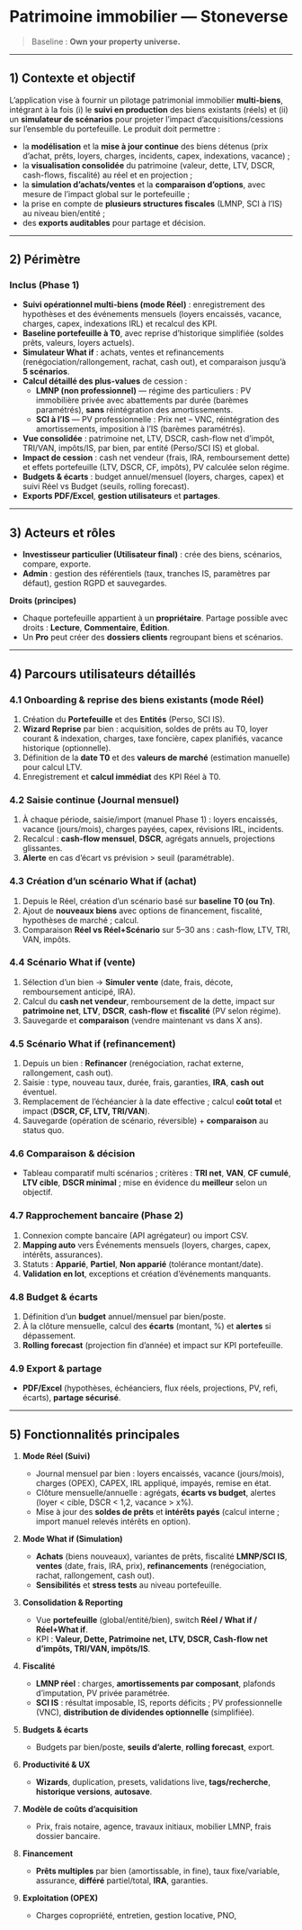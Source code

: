 # Patrimoine immobilier — Stoneverse

> Baseline : **Own your property universe.**

---

## 1) Contexte et objectif

L’application vise à fournir un pilotage patrimonial immobilier **multi-biens**, intégrant à la fois (i) le **suivi en production** des biens existants (réels) et (ii) un **simulateur de scénarios** pour projeter l’impact d’acquisitions/cessions sur l’ensemble du portefeuille. Le produit doit permettre :
- la **modélisation** et la **mise à jour continue** des biens détenus (prix d’achat, prêts, loyers, charges, incidents, capex, indexations, vacance) ;
- la **visualisation consolidée** du patrimoine (valeur, dette, LTV, DSCR, cash-flows, fiscalité) au réel et en projection ;
- la **simulation d’achats/ventes** et la **comparaison d’options**, avec mesure de l’impact global sur le portefeuille ;
- la prise en compte de **plusieurs structures fiscales** (LMNP, SCI à l’IS) au niveau bien/entité ;
- des **exports auditables** pour partage et décision.

---

## 2) Périmètre

### Inclus (Phase 1)
- **Suivi opérationnel multi-biens (mode Réel)** : enregistrement des hypothèses et des événements mensuels (loyers encaissés, vacance, charges, capex, indexations IRL) et recalcul des KPI.
- **Baseline portefeuille à T0**, avec reprise d’historique simplifiée (soldes prêts, valeurs, loyers actuels).
- **Simulateur What if** : achats, ventes et refinancements (renégociation/rallongement, rachat, cash out), et comparaison jusqu’à **5 scénarios**.
- **Calcul détaillé des plus-values** de cession :  
  - **LMNP (non professionnel)** — régime des particuliers : PV immobilière privée avec abattements par durée (barèmes paramétrés), **sans** réintégration des amortissements.  
  - **SCI à l’IS** — PV professionnelle : Prix net – VNC, réintégration des amortissements, imposition à l’IS (barèmes paramétrés).
- **Vue consolidée** : patrimoine net, LTV, DSCR, cash-flow net d’impôt, TRI/VAN, impôts/IS, par bien, par entité (Perso/SCI IS) et global.
- **Impact de cession** : cash net vendeur (frais, IRA, remboursement dette) et effets portefeuille (LTV, DSCR, CF, impôts), PV calculée selon régime.
- **Budgets & écarts** : budget annuel/mensuel (loyers, charges, capex) et suivi Réel vs Budget (seuils, rolling forecast).
- **Exports PDF/Excel**, **gestion utilisateurs** et **partages**.

---

## 3) Acteurs et rôles

- **Investisseur particulier (Utilisateur final)** : crée des biens, scénarios, compare, exporte.
- **Admin** : gestion des référentiels (taux, tranches IS, paramètres par défaut), gestion RGPD et sauvegardes.

**Droits (principes)**
- Chaque portefeuille appartient à un **propriétaire**. Partage possible avec droits : **Lecture**, **Commentaire**, **Édition**.
- Un **Pro** peut créer des **dossiers clients** regroupant biens et scénarios.

---

## 4) Parcours utilisateurs détaillés

### 4.1 Onboarding & reprise des biens existants (mode Réel)
1. Création du **Portefeuille** et des **Entités** (Perso, SCI IS).
2. **Wizard Reprise** par bien : acquisition, soldes de prêts au T0, loyer courant & indexation, charges, taxe foncière, capex planifiés, vacance historique (optionnelle).
3. Définition de la **date T0** et des **valeurs de marché** (estimation manuelle) pour calcul LTV.
4. Enregistrement et **calcul immédiat** des KPI Réel à T0.

### 4.2 Saisie continue (Journal mensuel)
1. À chaque période, saisie/import (manuel Phase 1) : loyers encaissés, vacance (jours/mois), charges payées, capex, révisions IRL, incidents.
2. Recalcul : **cash-flow mensuel**, **DSCR**, agrégats annuels, projections glissantes.
3. **Alerte** en cas d’écart vs prévision > seuil (paramétrable).

### 4.3 Création d’un scénario What if (achat)
1. Depuis le Réel, création d’un scénario basé sur **baseline T0 (ou Tn)**.
2. Ajout de **nouveaux biens** avec options de financement, fiscalité, hypothèses de marché ; calcul.
3. Comparaison **Réel vs Réel+Scénario** sur 5–30 ans : cash-flow, LTV, TRI, VAN, impôts.

### 4.4 Scénario What if (vente)
1. Sélection d’un bien → **Simuler vente** (date, frais, décote, remboursement anticipé, IRA).
2. Calcul du **cash net vendeur**, remboursement de la dette, impact sur **patrimoine net**, **LTV**, **DSCR**, **cash-flow** et **fiscalité** (PV selon régime).
3. Sauvegarde et **comparaison** (vendre maintenant vs dans X ans).

### 4.5 Scénario What if (refinancement)
1. Depuis un bien : **Refinancer** (renégociation, rachat externe, rallongement, cash out).
2. Saisie : type, nouveau taux, durée, frais, garanties, **IRA**, **cash out** éventuel.
3. Remplacement de l’échéancier à la date effective ; calcul **coût total** et impact (**DSCR, CF, LTV, TRI/VAN**).
4. Sauvegarde (opération de scénario, réversible) + **comparaison** au status quo.

### 4.6 Comparaison & décision
- Tableau comparatif multi scénarios ; critères : **TRI net**, **VAN**, **CF cumulé**, **LTV cible**, **DSCR minimal** ; mise en évidence du **meilleur** selon un objectif.

### 4.7 Rapprochement bancaire (Phase 2)
1. Connexion compte bancaire (API agrégateur) ou import CSV.
2. **Mapping auto** vers Événements mensuels (loyers, charges, capex, intérêts, assurances).
3. Statuts : **Apparié**, **Partiel**, **Non apparié** (tolérance montant/date).
4. **Validation en lot**, exceptions et création d’événements manquants.

### 4.8 Budget & écarts
1. Définition d’un **budget** annuel/mensuel par bien/poste.
2. À la clôture mensuelle, calcul des **écarts** (montant, %) et **alertes** si dépassement.
3. **Rolling forecast** (projection fin d’année) et impact sur KPI portefeuille.

### 4.9 Export & partage
- **PDF/Excel** (hypothèses, échéanciers, flux réels, projections, PV, refi, écarts), **partage sécurisé**.

---

## 5) Fonctionnalités principales

1. **Mode Réel (Suivi)**
   - Journal mensuel par bien : loyers encaissés, vacance (jours/mois), charges (OPEX), CAPEX, IRL appliqué, impayés, remise en état.
   - Clôture mensuelle/annuelle : agrégats, **écarts vs budget**, alertes (loyer < cible, DSCR < 1,2, vacance > x%).
   - Mise à jour des **soldes de prêts** et **intérêts payés** (calcul interne ; import manuel relevés intérêts en option).

2. **Mode What if (Simulation)**
   - **Achats** (biens nouveaux), variantes de prêts, fiscalité **LMNP/SCI IS**, **ventes** (date, frais, IRA, prix), **refinancements** (renégociation, rachat, rallongement, cash out).
   - **Sensibilités** et **stress tests** au niveau portefeuille.

3. **Consolidation & Reporting**
   - Vue **portefeuille** (global/entité/bien), switch **Réel / What if / Réel+What if**.
   - KPI : **Valeur, Dette, Patrimoine net, LTV, DSCR, Cash-flow net d’impôts, TRI/VAN, impôts/IS**.

4. **Fiscalité**
   - **LMNP réel** : charges, **amortissements par composant**, plafonds d’imputation, PV privée paramétrée.
   - **SCI IS** : résultat imposable, IS, reports déficits ; PV professionnelle (VNC), **distribution de dividendes optionnelle** (simplifiée).

5. **Budgets & écarts**
   - Budgets par bien/poste, **seuils d’alerte**, **rolling forecast**, export.

6. **Productivité & UX**
   - **Wizards**, duplication, presets, validations live, **tags/recherche**, **historique versions**, **autosave**.

7. **Modèle de coûts d’acquisition**
   - Prix, frais notaire, agence, travaux initiaux, mobilier LMNP, frais dossier bancaire.

8. **Financement**
   - **Prêts multiples** par bien (amortissable, in fine), taux fixe/variable, assurance, **différé** partiel/total, **IRA**, garanties.

9. **Exploitation (OPEX)**
   - Charges copropriété, entretien, gestion locative, PNO,
